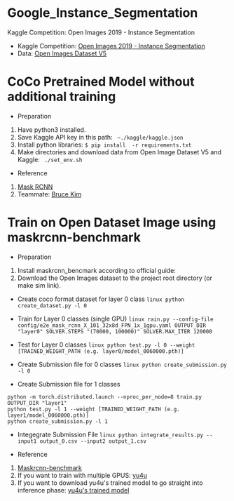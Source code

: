 # Google_Instance_Segmentation
Kaggle Competition: Open Images 2019 - Instance Segmentation
 - Kaggle Competition: [Open Images 2019 - Instance Segmentation](https://www.kaggle.com/c/open-images-2019-instance-segmentation)
 - Data: [Open Images Dataset V5](https://storage.googleapis.com/openimages/web/index.html)
 
# CoCo Pretrained Model without additional training
  - Preparation
  1. Have python3 installed.
  2. Save Kaggle API key in this path: ``` ~./kaggle/kaggle.json```
  3. Install python libraries:
  ```$ pip install  -r requirements.txt```
  4. Make directories and download data from Open Image Dataset V5 and Kaggle: ``` ./set_env.sh``` 
     
     
  - Reference     
  1. [Mask RCNN](https://github.com/matterport/Mask_RCNN)
  2. Teammate: [Bruce Kim](https://github.com/DevBruce)
  

# Train on Open Dataset Image using maskrcnn-benchmark
  - Preparation
  1. Install maskrcnn_bencmark according to official guide: 
  2. Download the Open Images dataset to the project root directory (or make sim link).
  
  - Create coco format dataset for layer 0 class
  ```linux python create_dataset.py -l 0``` 

  - Train for Layer 0 classes (single GPU)
  ```linux rain.py --config-file config/e2e_mask_rcnn_X_101_32x8d_FPN_1x_1gpu.yaml OUTPUT_DIR "layer0" SOLVER.STEPS "(70000, 100000)" SOLVER.MAX_ITER 120000```
  
  - Test for Layer 0 classes 
  ```linux python test.py -l 0 --weight [TRAINED_WEIGHT_PATH (e.g. layer0/model_0060000.pth)] ```
  
  - Create Submission file for 0 classes
  ```linux python create_submission.py -l 0```
  
  - Create Submission file for 1 classes 
  ```linux python create_dataset.py -l 1  # this overwrite layer 0 dataset. Please move it if needed later
python -m torch.distributed.launch --nproc_per_node=8 train.py OUTPUT_DIR "layer1"
python test.py -l 1 --weight [TRAINED_WEIGHT_PATH (e.g. layer1/model_0060000.pth)]
python create_submission.py -l 1
  ```

  - Integegrate Submission File
  ```linux python integrate_results.py --input1 output_0.csv --input2 output_1.csv```
  
   - Reference     
  1. [Maskrcnn-benchmark](https://github.com/facebookresearch/maskrcnn-benchmark/blob/master/INSTALL.md)
  2. If you want to train with multiple GPUS: [yu4u](https://github.com/yu4u/kaggle-open-images-2019-instance-segmentation)
  3. If you want to download yu4u's trained model to go straight into inference phase: [yu4u's trained model](https://www.kaggle.com/ren4yu/openimages2019instancesegmentationmodels)
